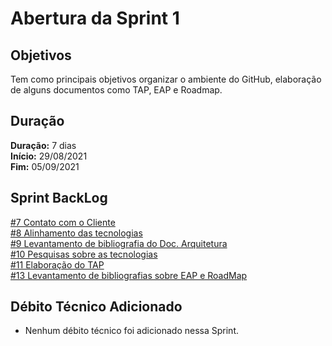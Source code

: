 # Abertura da Sprint 1

## Objetivos

Tem como principais objetivos organizar o ambiente do GitHub, elaboração de alguns documentos como TAP, EAP e Roadmap.

## Duração

**Duração:** 7 dias
<br>
**Início:** 29/08/2021
<br>
**Fim:** 05/09/2021

## Sprint BackLog

[#7 Contato com o Cliente](https://github.com/fga-eps-mds/2021-1-hospitalar/issues/7)
<br>
[#8 Alinhamento das tecnologias](https://github.com/fga-eps-mds/2021-1-hospitalar/issues/8)
<br>
[#9 Levantamento de bibliografia do Doc. Arquitetura](https://github.com/fga-eps-mds/2021-1-hospitalar/issues/9)
<br>
[#10 Pesquisas sobre as tecnologias](https://github.com/fga-eps-mds/2021-1-hospitalar/issues/10)
<br>
[#11 Elaboração do TAP](https://github.com/fga-eps-mds/2021-1-hospitalar/issues/11)
<br>
[#13 Levantamento de bibliografias sobre EAP e RoadMap](https://github.com/fga-eps-mds/2021-1-hospitalar/issues/13)


## Débito Técnico Adicionado

- Nenhum débito técnico foi adicionado nessa Sprint.
